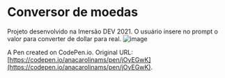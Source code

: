 # Conversor de moedas

Projeto desenvolvido na Imersão DEV 2021. O usuário insere no prompt o valor para converter de dollar para real.
![image](https://user-images.githubusercontent.com/81336099/128961952-1cb742e0-c898-46e7-83bf-65ccea19dd44.png)

A Pen created on CodePen.io. Original URL: [https://codepen.io/anacarolinams/pen/jOyEGwK](https://codepen.io/anacarolinams/pen/jOyEGwK).


